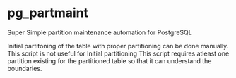 # pg_partmaint
Super Simple partition maintenance automation for PostgreSQL

Initial partitoning of the table with proper partitioning can be done manually. This script is not useful for Initial partitioning 
This script requires atleast one partition existing for the partitioned table so that it can understand the boundaries.


